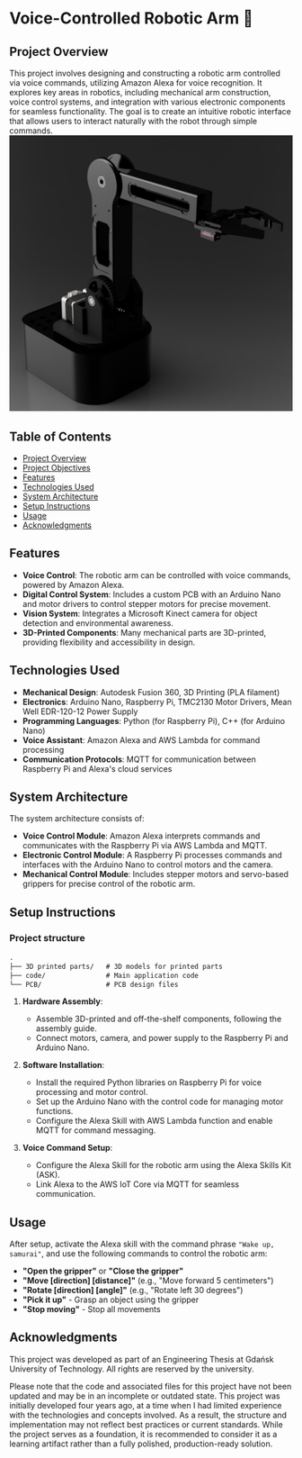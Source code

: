 
# Voice-Controlled Robotic Arm 🦾

## Project Overview

This project involves designing and constructing a robotic arm controlled via voice commands, utilizing Amazon Alexa for voice recognition. It explores key areas in robotics, including mechanical arm construction, voice control systems, and integration with various electronic components for seamless functionality. The goal is to create an intuitive robotic interface that allows users to interact naturally with the robot through simple commands.
<img src="robot_arm.PNG"/>

## Table of Contents
- [Project Overview](#project-overview)
- [Project Objectives](#project-objectives)
- [Features](#features)
- [Technologies Used](#technologies-used)
- [System Architecture](#system-architecture)
- [Setup Instructions](#setup-instructions)
- [Usage](#usage)
- [Acknowledgments](#acknowledgments)

## Features

- **Voice Control**: The robotic arm can be controlled with voice commands, powered by Amazon Alexa.
- **Digital Control System**: Includes a custom PCB with an Arduino Nano and motor drivers to control stepper motors for precise movement.
- **Vision System**: Integrates a Microsoft Kinect camera for object detection and environmental awareness.
- **3D-Printed Components**: Many mechanical parts are 3D-printed, providing flexibility and accessibility in design.

## Technologies Used

- **Mechanical Design**: Autodesk Fusion 360, 3D Printing (PLA filament)
- **Electronics**: Arduino Nano, Raspberry Pi, TMC2130 Motor Drivers, Mean Well EDR-120-12 Power Supply
- **Programming Languages**: Python (for Raspberry Pi), C++ (for Arduino Nano)
- **Voice Assistant**: Amazon Alexa and AWS Lambda for command processing
- **Communication Protocols**: MQTT for communication between Raspberry Pi and Alexa's cloud services

## System Architecture

The system architecture consists of:
- **Voice Control Module**: Amazon Alexa interprets commands and communicates with the Raspberry Pi via AWS Lambda and MQTT.
- **Electronic Control Module**: A Raspberry Pi processes commands and interfaces with the Arduino Nano to control motors and the camera.
- **Mechanical Control Module**: Includes stepper motors and servo-based grippers for precise control of the robotic arm.

## Setup Instructions

### Project structure

```
.
├── 3D printed parts/   # 3D models for printed parts
├── code/               # Main application code
└── PCB/                # PCB design files
```

1. **Hardware Assembly**:
   - Assemble 3D-printed and off-the-shelf components, following the assembly guide.
   - Connect motors, camera, and power supply to the Raspberry Pi and Arduino Nano.
   
2. **Software Installation**:
   - Install the required Python libraries on Raspberry Pi for voice processing and motor control.
   - Set up the Arduino Nano with the control code for managing motor functions.
   - Configure the Alexa Skill with AWS Lambda function and enable MQTT for command messaging.

3. **Voice Command Setup**:
   - Configure the Alexa Skill for the robotic arm using the Alexa Skills Kit (ASK).
   - Link Alexa to the AWS IoT Core via MQTT for seamless communication.

## Usage

After setup, activate the Alexa skill with the command phrase `"Wake up, samurai"`, and use the following commands to control the robotic arm:
- **"Open the gripper"** or **"Close the gripper"**
- **"Move [direction] [distance]"** (e.g., "Move forward 5 centimeters")
- **"Rotate [direction] [angle]"** (e.g., "Rotate left 30 degrees")
- **"Pick it up"** - Grasp an object using the gripper
- **"Stop moving"** - Stop all movements


## Acknowledgments

This project was developed as part of an Engineering Thesis at Gdańsk University of Technology. All rights are reserved by the university.

Please note that the code and associated files for this project have not been updated and may be in an incomplete or outdated state. This project was initially developed four years ago, at a time when I had limited experience with the technologies and concepts involved. As a result, the structure and implementation may not reflect best practices or current standards. While the project serves as a foundation, it is recommended to consider it as a learning artifact rather than a fully polished, production-ready solution.
